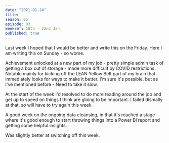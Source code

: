 ```yaml
---
date: "2021-01-24"
title: 
season: 05
episode: 03
weekref: 18th - 22nd Jan
published: true
---
```

Last week I  hoped that I would be better and write this on the Friday. Here I am writing this on Sunday - so worse.

Achievement unlocked at a new part of my job - pretty simple admin task of getting a box out of storage - made more difficult by COVID restrictions. Notable mainly for kicking off the LEAN Yellow Belt part of my brain that immediately looks for ways to make it better. I'm sure it's possible, but as I've mentioned before - Need to take it slow.

At the start of the week I'd resolved to do more reading around the job and get up to speed on things I think are gloing to be important. I failed dismally at that, so will have to try again this week.

A good week on the ongoing data cleansing, in that it's reached a stage where it's good enough to start throwing things into a Power BI report and getting some helpful insights.

Was slightly better at switching off this week.